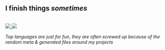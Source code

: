 ## I finish things *sometimes*

<br />
  
<a href="https://github.com/anuraghazra/github-readme-stats">
  <img src="https://github-readme-stats.vercel.app/api?username=niraami&count_private=true&theme=nightowl&custom_title=How%20much%20I%27ve%20overworked%20myself%20this%20year" />
</a>
<a href="https://github.com/anuraghazra/github-readme-stats">
  <img src="https://github-readme-stats.vercel.app/api/top-langs/?username=niraami&theme=nightowl&layout=compact&count_private=true" />
</a>

*Top languages are just for fun, they are often screwed up because of the random meta & generated files around my projects*
